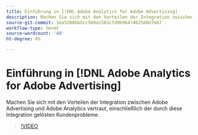 ```yaml
---
title: Einführung in [!DNL Adobe Analytics for Adobe Advertising]
description: Machen Sie sich mit den Vorteilen der Integration zwischen Adobe Advertising und Adobe Analytics vertraut, einschließlich der durch diese Integration gelösten Kundenprobleme.
source-git-commit: 3ea5208bb5cc560a1563cfd9b9647462560d7e67
workflow-type: tm+mt
source-wordcount: '40'
ht-degree: 0%

---
```


# Einführung in [!DNL Adobe Analytics for Adobe Advertising]

Machen Sie sich mit den Vorteilen der Integration zwischen Adobe Advertising und Adobe Analytics vertraut, einschließlich der durch diese Integration gelösten Kundenprobleme.

>[!VIDEO](https://video.tv.adobe.com/v/33491)
